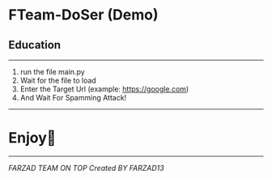 # FTeam-DoSer (Demo)

## Education
---
1. run the file main.py
2. Wait for the file to load
3. Enter the Target Url (example: https://google.com)
4. And Wait For Spamming Attack!
---
# Enjoy🎉
---
*FARZAD TEAM ON TOP*
*Created BY FARZAD13*
